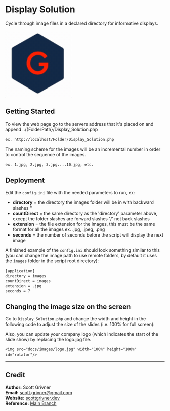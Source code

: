 # Display Solution
Cycle through image files in a declared directory for informative displays.

![Demo](./docs/images/demo.gif)

## Getting Started
To view the web page go to the servers address that it's placed on and append ../{FolderPath}/Display_Solution.php

``ex. http://localhost/Folder/Display_Solution.php``

The naming scheme for the images will be an incremental number in order to control the sequence of the images.

``ex. 1.jpg, 2.jpg, 3.jpg....10.jpg, etc.``

## Deployment
Edit the ``config.ini`` file with the needed parameters to run, ex:

- **directory** = the directory the images folder will be in with backward slashes '\'
- **countDirect** = the same directory as the 'directory' parameter above, except the folder slashes are forward slashes '/' not back slashes
- **extension** = the file extension for the images, this must be the same format for all the images ex. .jpg, .jpeg, .png
- **seconds** = the number of seconds before the script will display the next image

A finished example of the ``config.ini`` should look something similar to this (you can change the image path to use remote folders, by default it uses the ``images`` folder in the script root directory):
```
[application]
directory = images
countDirect = images
extension = .jpg
seconds = 7
```

## Changing the image size on the screen
Go to ``Display_Solution.php`` and change the width and height in the following code to adjust the size of the slides (i.e. 100% for full screen):

Also, you can update your company logo (which indicates the start of the slide show) by replacing the logo.jpg file.
```
<img src="docs/images/logo.jpg" width="100%" height="100%" id="rotator"/>
```

-----

## Credit
**Author:** Scott Grivner <br>
**Email:** scott.grivner@gmail.com <br>
**Website:** [scottgrivner.dev](https://www.scottgriv.dev) <br>
**Reference:** [Main Branch](https://github.com/scottgriv/php-web_utilities)
